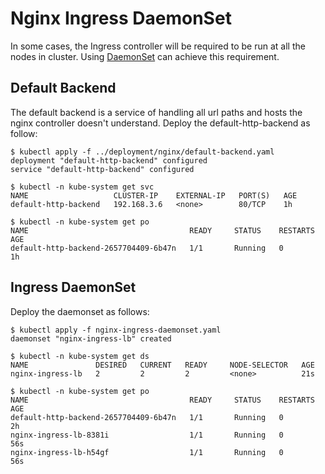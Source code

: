 # Nginx Ingress DaemonSet

In some cases, the Ingress controller will be required to be run at all the nodes in cluster. Using [DaemonSet](https://github.com/kubernetes/community/blob/master/contributors/design-proposals/daemon.md) can achieve this requirement.

## Default Backend

The default backend is a service of handling all url paths and hosts the nginx controller doesn't understand. Deploy the default-http-backend as follow:

```console
$ kubectl apply -f ../deployment/nginx/default-backend.yaml 
deployment "default-http-backend" configured
service "default-http-backend" configured

$ kubectl -n kube-system get svc
NAME                   CLUSTER-IP    EXTERNAL-IP   PORT(S)   AGE
default-http-backend   192.168.3.6   <none>        80/TCP    1h

$ kubectl -n kube-system get po
NAME                                    READY     STATUS    RESTARTS   AGE
default-http-backend-2657704409-6b47n   1/1       Running   0          1h
```

## Ingress DaemonSet

Deploy the daemonset as follows:

```console
$ kubectl apply -f nginx-ingress-daemonset.yaml
daemonset "nginx-ingress-lb" created

$ kubectl -n kube-system get ds
NAME               DESIRED   CURRENT   READY     NODE-SELECTOR   AGE
nginx-ingress-lb   2         2         2         <none>          21s

$ kubectl -n kube-system get po
NAME                                    READY     STATUS    RESTARTS   AGE
default-http-backend-2657704409-6b47n   1/1       Running   0          2h
nginx-ingress-lb-8381i                  1/1       Running   0          56s
nginx-ingress-lb-h54gf                  1/1       Running   0          56s
```

